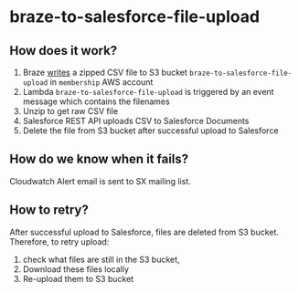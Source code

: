 # braze-to-salesforce-file-upload

## How does it work?

1. Braze [writes](https://www.braze.com/docs/developer_guide/rest_api/export/#users-by-segment-endpoint) a zipped CSV file to S3 bucket `braze-to-salesforce-file-upload` in `membership` AWS account
1. Lambda `braze-to-salesforce-file-upload` is triggered by an event message which contains the filenames
1. Unzip to get raw CSV file
1. Salesforce REST API uploads CSV to Salesforce Documents
1. Delete the file from S3 bucket after successful upload to Salesforce

## How do we know when it fails?

Cloudwatch Alert email is sent to SX mailing list.

## How to retry?

After successful upload to Salesforce, files are deleted from S3 bucket. Therefore, to retry upload:

1. check what files are still in the S3 bucket,
1. Download these files locally
1. Re-upload them to S3 bucket
